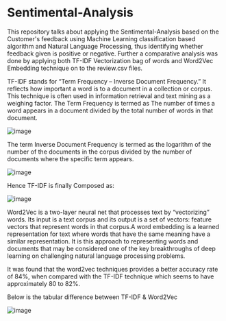 # Sentimental-Analysis

This repository talks about applying the Sentimental-Analysis based on the Customer's feedback using Machine Learning classification based algorithm and Natural Language Processing, thus identifying whether feedback given is positive or negative. Further a comparative analysis was done by applying both TF-IDF Vectorization bag of words and Word2Vec Embedding technique on to the review.csv files.

TF-IDF stands for “Term Frequency – Inverse Document Frequency.” It reflects how important a word is to a document in a collection or corpus. This technique is often used in information retrieval and text mining as a weighing factor.
The Term Frequency is termed as The number of times a word appears in a document divided by the total number of words in that document.

   ![image](https://user-images.githubusercontent.com/63364350/116409460-7db89c00-a851-11eb-95a7-5995c15a5185.png)

The term Inverse Document Frequency is termed as the logarithm of the number of the documents in the corpus divided by the number of documents where the specific term appears.

   ![image](https://user-images.githubusercontent.com/63364350/116410004-fe779800-a851-11eb-99ee-e5f00b7451ba.png)

Hence TF-IDF is finally Composed as:

  ![image](https://user-images.githubusercontent.com/63364350/116410338-4d253200-a852-11eb-8bb4-ffe429278ba7.png)

Word2Vec is a two-layer neural net that processes text by “vectorizing” words. Its input is a text corpus and its output is a set of vectors: feature vectors that represent words in that corpus.A word embedding is a learned representation for text where words that have the same meaning have a similar representation. It is this approach to representing words and documents that may be considered one of the key breakthroughs of deep learning on challenging natural language processing problems.

It was found that the word2vec techniques provides a better accuracy rate of 84%, when compared with the TF-IDF technique which seems to have approximately 80 to 82%. 

Below is the tabular difference between TF-IDF & Word2Vec 

   ![image](https://user-images.githubusercontent.com/63364350/116407813-c707ec00-a84f-11eb-9185-513edc92f69f.png)



